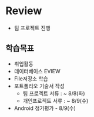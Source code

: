 # Review
- 팀 프로젝트 진행



## 학습목표
- 취업활동
- 데이터베이스 EVIEW
- File저장소 학습
- 포트폴리오 기술서 작성
  - 팀 프로젝트 서류 : ~ 8/8(화)
  - 개인프로젝트 서류 : ~ 8/9(수)
- Android 정기평가 - 8/9(수)

